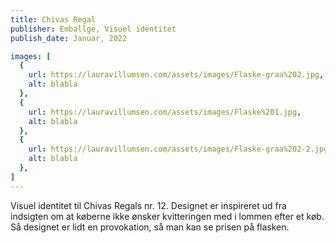 ```yaml
---
title: Chivas Regal
publisher: Emballge, Visuel identitet
publish_date: Januar, 2022

images: [
  {
    url: https://lauravillumsen.com/assets/images/Flaske-graa%202.jpg,
    alt: blabla
  },
  {
    url: https://lauravillumsen.com/assets/images/Flaske%201.jpg,
    alt: blabla
  },
  {
    url: https://lauravillumsen.com/assets/images/Flaske-graa%202-2.jpg,
    alt: blabla
  },
]
---
```


Visuel identitet til Chivas Regals nr. 12. Designet er inspireret ud fra indsigten om at køberne ikke ønsker kvitteringen med i lommen efter et køb. Så designet er lidt en provokation, så man kan se prisen på flasken.

